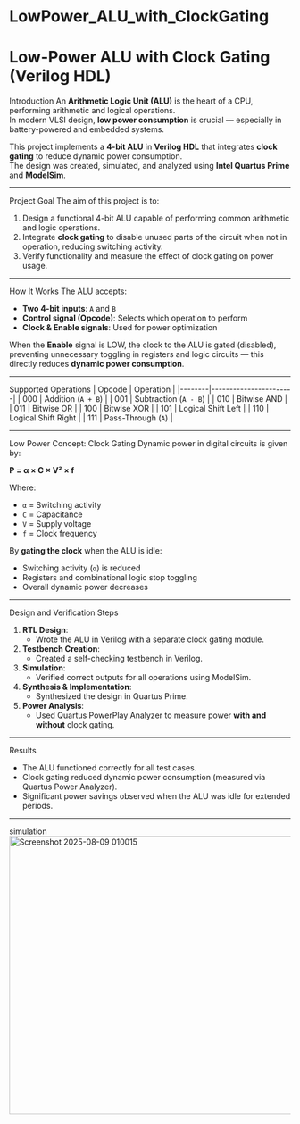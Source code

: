 # LowPower_ALU_with_ClockGating
# Low-Power ALU with Clock Gating (Verilog HDL)

 Introduction
An **Arithmetic Logic Unit (ALU)** is the heart of a CPU, performing arithmetic and logical operations.  
In modern VLSI design, **low power consumption** is crucial — especially in battery-powered and embedded systems.

This project implements a **4-bit ALU** in **Verilog HDL** that integrates **clock gating** to reduce dynamic power consumption.  
The design was created, simulated, and analyzed using **Intel Quartus Prime** and **ModelSim**.

---

 Project Goal
The aim of this project is to:
1. Design a functional 4-bit ALU capable of performing common arithmetic and logic operations.
2. Integrate **clock gating** to disable unused parts of the circuit when not in operation, reducing switching activity.
3. Verify functionality and measure the effect of clock gating on power usage.

---

 How It Works
The ALU accepts:
- **Two 4-bit inputs**: `A` and `B`
- **Control signal (Opcode)**: Selects which operation to perform
- **Clock & Enable signals**: Used for power optimization

When the **Enable** signal is LOW, the clock to the ALU is gated (disabled), preventing unnecessary toggling in registers and logic circuits — this directly reduces **dynamic power consumption**.

---

Supported Operations
| Opcode | Operation             |
|--------|-----------------------|
| 000    | Addition (`A + B`)    |
| 001    | Subtraction (`A - B`) |
| 010    | Bitwise AND           |
| 011    | Bitwise OR            |
| 100    | Bitwise XOR           |
| 101    | Logical Shift Left    |
| 110    | Logical Shift Right   |
| 111    | Pass-Through (`A`)    |

---
 Low Power Concept: Clock Gating
Dynamic power in digital circuits is given by:

**P = α × C × V² × f**

Where:
- `α` = Switching activity
- `C` = Capacitance
- `V` = Supply voltage
- `f` = Clock frequency

By **gating the clock** when the ALU is idle:
- Switching activity (`α`) is reduced
- Registers and combinational logic stop toggling
- Overall dynamic power decreases

---

Design and Verification Steps
1. **RTL Design**:  
   - Wrote the ALU in Verilog with a separate clock gating module.
2. **Testbench Creation**:  
   - Created a self-checking testbench in Verilog.
3. **Simulation**:  
   - Verified correct outputs for all operations using ModelSim.
4. **Synthesis & Implementation**:  
   - Synthesized the design in Quartus Prime.
5. **Power Analysis**:  
   - Used Quartus PowerPlay Analyzer to measure power **with and without** clock gating.

---

 Results
- The ALU functioned correctly for all test cases.
- Clock gating reduced dynamic power consumption (measured via Quartus Power Analyzer).
- Significant power savings observed when the ALU was idle for extended periods.

---

simulation
<img width="1128" height="499" alt="Screenshot 2025-08-09 010015" src="https://github.com/user-attachments/assets/2584936f-c4cc-42cb-bf54-35dccf595d76" />


